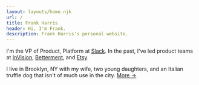 ```yaml
---
layout: layouts/home.njk
url: /
title: Frank Harris
header: Hi, I'm Frank.
description: Frank Harris's personal website.
---
```


I'm the VP of Product, Platform at [Slack](https://www.slack.com). In the past, I've led product teams at [InVision](https://www.invision.com), [Betterment](https://www.betterment.com), and [Etsy](https://www.etsy.com). 

I live in Brooklyn, NY with my wife, two young daughters, and an Italian truffle dog that isn't of much use in the city. [More &rarr;](/about)